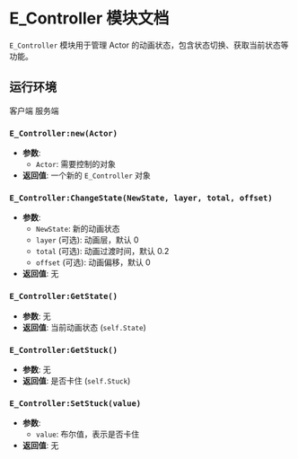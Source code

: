 # E_Controller 模块文档

`E_Controller` 模块用于管理 Actor 的动画状态，包含状态切换、获取当前状态等功能。
## 运行环境
 客户端 服务端

### `E_Controller:new(Actor)`
- **参数**: 
  - `Actor`: 需要控制的对象
- **返回值**: 一个新的 `E_Controller` 对象

### `E_Controller:ChangeState(NewState, layer, total, offset)`
- **参数**:
  - `NewState`: 新的动画状态
  - `layer` (可选): 动画层，默认 0
  - `total` (可选): 动画过渡时间，默认 0.2
  - `offset` (可选): 动画偏移，默认 0
- **返回值**: 无

### `E_Controller:GetState()`
- **参数**: 无
- **返回值**: 当前动画状态 (`self.State`)

### `E_Controller:GetStuck()`
- **参数**: 无
- **返回值**: 是否卡住 (`self.Stuck`)

### `E_Controller:SetStuck(value)`
- **参数**:
  - `value`: 布尔值，表示是否卡住
- **返回值**: 无

